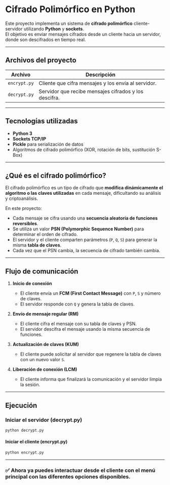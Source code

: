# Cifrado Polimórfico en Python

Este proyecto implementa un sistema de **cifrado polimórfico** cliente-servidor utilizando **Python** y **sockets**.  
El objetivo es enviar mensajes cifrados desde un cliente hacia un servidor, donde son descifrados en tiempo real.

---

## Archivos del proyecto

| Archivo        | Descripción |
|----------------|-------------|
| `encrypt.py`   | Cliente que cifra mensajes y los envía al servidor. |
| `decrypt.py`   | Servidor que recibe mensajes cifrados y los descifra. |

---

## Tecnologías utilizadas

- **Python 3**
- **Sockets TCP/IP**
- **Pickle** para serialización de datos
- Algoritmos de cifrado polimórfico (XOR, rotación de bits, sustitución S-Box)

---

## ¿Qué es el cifrado polimórfico?

El cifrado polimórfico es un tipo de cifrado que **modifica dinámicamente el algoritmo o las claves utilizadas** en cada mensaje, dificultando su análisis y criptoanálisis.

En este proyecto:
- Cada mensaje se cifra usando una **secuencia aleatoria de funciones reversibles**.
- Se utiliza un valor **PSN (Polymorphic Sequence Number)** para determinar el orden de cifrado.
- El servidor y el cliente comparten parámetros (`P`, `Q`, `S`) para generar la misma **tabla de claves**.
- Cada vez que el PSN cambia, la secuencia de cifrado también cambia.

---

## Flujo de comunicación

1. **Inicio de conexión**  
   - El cliente envía un **FCM (First Contact Message)** con `P`, `S` y número de claves.
   - El servidor responde con `Q` y genera la tabla de claves.

2. **Envío de mensaje regular (RM)**  
   - El cliente cifra el mensaje con su tabla de claves y PSN.
   - El servidor descifra el mensaje usando la misma secuencia de funciones.

3. **Actualización de claves (KUM)**  
   - El cliente puede solicitar al servidor que regenere la tabla de claves con un nuevo valor `S`.

4. **Liberación de conexión (LCM)**  
   - El cliente informa que finalizará la comunicación y el servidor limpia la sesión.

---

## Ejecución

### Iniciar el servidor (decrypt.py)
```bash
python decrypt.py
```

#### Iniciar el cliente (encrypt.py)
```bash
python encrypt.py
```
---

### ✅ Ahora ya puedes interactuar desde el cliente con el menú principal con las diferentes opciones disponibles.